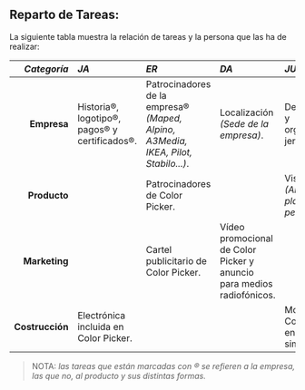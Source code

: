 ## Reparto de Tareas:
La siguiente tabla muestra la relación de tareas y la persona que las ha de realizar:

***Categoría***|***JA***|***ER***|***DA***|***JU***
---:|:---|:---|:---|:---
**Empresa**|Historia®, logotipo®, pagos® y certificados®.|Patrocinadores de la empresa® *(Maped, Alpino, A3Media, IKEA, Pilot, Stabilo...)*.|Localización *(Sede de la empresa)*.|Descripción® y organización jerárquica®.
**Producto**||Patrocinadores de Color Picker.||Vistas *(Alzado, planta y perfil)*.
**Marketing**||Cartel publicitario de Color Picker.|Vídeo promocional de Color Picker y anuncio para medios radiofónicos.||
**Costrucción**|Electrónica incluida en Color Picker.|||Modelo de Color Picker en cartón o similar.

> NOTA: *las tareas que están marcadas con ® se refieren a la empresa, las que no, al producto y sus distintas formas.*
